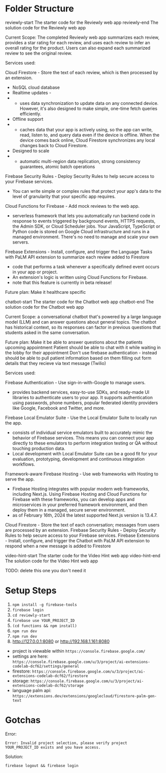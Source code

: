 # Folder Structure

reviewly-start      	The starter code for the Reviewly web app
reviewly-end            The solution code for the Reviewly web app

Current Scope:
The completed Reviewly web app summarizes each review, provides a star rating for each review, and uses each review to infer an overall rating for the product. Users can also expand each summarized review to see the original review.


Services used:

Cloud Firestore - Store the text of each review, which is then processed by an extension.
* NoSQL cloud database 
* Realtime updates - 
* * uses data synchronization to update data on any connected device. However, it's also designed to make simple, one-time fetch queries efficiently.
* Offline support
* * caches data that your app is actively using, so the app can write, read, listen to, and query data even if the device is offline. When the device comes back online, Cloud Firestore synchronizes any local changes back to Cloud Firestore.
* Designed to scale
* * automatic multi-region data replication, strong consistency guarantees, atomic batch operations

Firebase Security Rules - Deploy Security Rules to help secure access to your Firebase services.
* You can write simple or complex rules that protect your app's data to the level of granularity that your specific app requires.

Cloud Functions for Firebase - Add mock reviews to the web app.
* serverless framework that lets you automatically run backend code in response to events triggered by background events, HTTPS requests, the Admin SDK, or Cloud Scheduler jobs. Your JavaScript, TypeScript or Python code is stored on Google Cloud infrastructure and runs in a managed environment. There's no need to manage and scale your own servers.

Firebase Extensions - Install, configure, and trigger the Language Tasks with PaLM API extension to summarize each review added to Firestore
* code that performs a task whenever a specifically defined event occurs in your app or project.
* An extension's logic is written using Cloud Functions for Firebase. 
* note that this feature is currently in beta release!

Future plan:
Make it healthcare specific

chatbot-start           The starter code for the Chatbot web app
chatbot-end             The solution code for the Chatbot web app


Current Scope:
a conversational chatbot that's powered by a large language model (LLM) and can answer questions about general topics. The chatbot has historical context, so its responses can factor in previous questions that students asked in the same conversation.

Future plan:
Make it be able to answer questions about the patients upcoming appointment 
Patient should be able to chat with it while waiting in the lobby for their appointment 
Don't use firebase authentication - instead should be able to pull patient information based on them filling out form details that they recieve via text message (Twilio)

Services used:

Firebase Authentication - Use sign-in-with-Google to manage users.
* provides backend services, easy-to-use SDKs, and ready-made UI libraries to authenticate users to your app. It supports authentication using passwords, phone numbers, popular federated identity providers like Google, Facebook and Twitter, and more.

Firebase Local Emulator Suite - Use the Local Emulator Suite to locally run the app.
* consists of individual service emulators built to accurately mimic the behavior of Firebase services. This means you can connect your app directly to these emulators to perform integration testing or QA without touching production data.
* Local development with Local Emulator Suite can be a good fit for your evaluation, prototyping, development and continuous integration workflows.

Framework-aware Firebase Hosting - Use web frameworks with Hosting to serve the app.
* Firebase Hosting integrates with popular modern web frameworks, including Next.js. Using Firebase Hosting and Cloud Functions for Firebase with these frameworks, you can develop apps and microservices in your preferred framework environment, and then deploy them in a managed, secure server environment.
* as of February 16th, 2024 the latest supported Next.js version is 13.4.7.

Cloud Firestore - Store the text of each conversation; messages from users are processed by an extension.
Firebase Security Rules - Deploy Security Rules to help secure access to your Firebase services.
Firebase Extensions - Install, configure, and trigger the Chatbot with PaLM API extension to respond when a new message is added to Firestore





video-hint-start        The starter code for the Video Hint web app
video-hint-end          The solution code for the Video Hint web app

TODO: delete this one you don't need it


# Setup Steps

1. `npm install -g firebase-tools`
2. `firebase login`
3. `cd reviewly-start`
4. `firebase use YOUR_PROJECT_ID`
5. `(cd functions && npm install)`
6. `npm run dev`
7. `npm run dev`
8.  http://127.0.0.1:8080 or http://192.168.1.161:8080 

* project is viewable within `https://console.firebase.google.com/`
* settings are here: `https://console.firebase.google.com/u/3/project/ai-extensions-codelab-dcf62/settings/general` 
* firestore: `https://console.firebase.google.com/u/3/project/ai-extensions-codelab-dcf62/firestore` 
* storage: `https://console.firebase.google.com/u/3/project/ai-extensions-codelab-dcf62/storage`
* language palm api: `https://extensions.dev/extensions/googlecloud/firestore-palm-gen-text`


# Gotchas

Error:

`Error: Invalid project selection, please verify project YOUR_PROJECT_ID exists and you have access.`

Solution:

`firebase logout && firebase login`